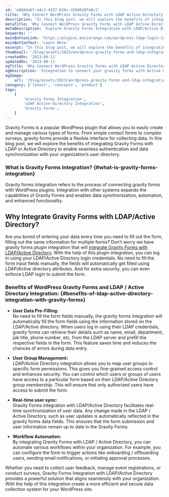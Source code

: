 ```yaml
---
id: 'e08ddabf-a4c3-4327-b26c-43b8618fe8c2'
title: 'Why Connect WordPress Gravity Forms with LDAP Active Directory?'
description: "In this blog post, we will explore the benefits of integrating Gravity Forms with LDAP or Active Directory to enable seamless authentication and data synchronization with your organization’s user directory."
metaTitle: 'Why Connect WordPress Gravity Forms with LDAP Active Directory?'
metaDescription: 'Explore Gravity Forms Integration with LDAP/Active Directory for Seamless Authentication and Data Sync in Your Organization.'
keywords: ''
mainButtonLink: 'https://plugins.miniorange.com/wordpress-ldap-login-intranet-sites#LDAP-intranet-add-ons'
mainButtonText: 'Learn More'
excerpt: "In this blog post, we will explore the benefits of integrating Gravity Forms with LDAP or Active Directory to enable seamless authentication and data synchronization with your organization’s user directory."
thumbnail: '/blog/assets/2023/wordpress-gravity-forms-and-ldap-integration.webp'
createdOn: '2023-08-11'
updatedOn: '2023-08-11'
ogTitle: 'Why Connect WordPress Gravity Forms with LDAP Active Directory?'
ogDescription: 'Integration to connect your gravity forms with Active Directory / LDAP Server to seamlessly fill your forms with the active directory data'
ogImage:
    url: '/blog/assets/2023/wordpress-gravity-forms-and-ldap-integration.webp'
category: ['latest', 'concepts', 'product']
tags:
    [
        'Gravity Forms Integration',
        'LDAP Active Directory Integration',
        'Gravity Forms',
    ]
---
```


Gravity Forms is a popular WordPress plugin that allows you to easily create and manage various types of forms. From simple contact forms to complex surveys, gravity forms provide a flexible interface for collecting data. In this blog post, we will explore the benefits of integrating Gravity Forms with LDAP or Active Directory to enable seamless authentication and data synchronization with your organization’s user directory.

### **What is Gravity Forms Integration?** {#what-is-gravity-forms-integration}

Gravity forms integration refers to the process of connecting gravity forms with WordPress plugins. Integration with other systems expands the capabilities of Gravity Forms and enables data synchronization, automation, and enhanced functionality.

## **Why Integrate Gravity Forms with LDAP/Active Directory?**

Are you bored of entering your data every time you need to fill out the form, filling out the same information for multiple forms? Don’t worry we have gravity forms plugin integration that will [integrate Gravity Forms with LDAP/Active Directory](https://plugins.miniorange.com/wordpress-ldap-login-intranet-sites). With the help of this plugin integration, you can log in using your LDAP/Active Directory login credentials. No need to fill the form input fields manually, the fields will automatically get filled using LDAP/Active directory attributes. And for extra security, you can even enforce LDAP login to submit the form.

### **Benefits of WordPress Gravity Forms and LDAP / Active Directory Integration:** {#benefits-of-ldap-active-directory-integration-with-gravity-forms}

- **User Data Pre-Filling:**  
    No need to fill the form fields manually, the gravity forms integration will automatically fill the form fields using the information stored on the LDAP/Active directory. When users log in using their LDAP credentials, gravity forms can retrieve their details such as name, email, department, job title, phone number, etc, from the LDAP server and prefill the respective fields in the form. This feature saves time and reduces the chances of errors during data entry.

- **User Group Management:**  
    LDAP/Active Directory integration allows you to map user groups to specific form permissions. This gives you fine-grained access control and enhances security. You can control which users or groups of users have access to a particular form based on their LDAP/Active Directory group membership. This will ensure that only authorized users have access to submit the form.

- **Real-time user sync:**  
    Gravity Forms integration with LDAP/Active Directory facilitates real-time synchronization of user data. Any change made in the LDAP / Active Directory, such as user updates is automatically reflected in the gravity forms data fields. This ensures that the form submission and user information remain up to date in the Gravity Forms.

- **Workflow Automation:**  
    By integrating Gravity Forms with LDAP / Active Directory, you can automate various workflows within your organization. For example, you can configure the form to trigger actions like onboarding / offboarding users, sending email notifications, or initiating approval processes.


Whether you need to collect user feedback, manage event registrations, or conduct surveys, Gravity Forms Integration with LDAP/Active Directory provides a powerful solution that aligns seamlessly with your organization. With the help of this integration create a more efficient and secure data collection system for your WordPress site.